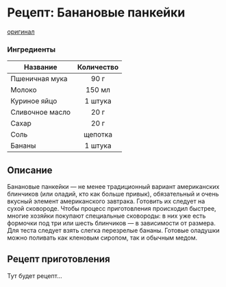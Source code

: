 ﻿# Рецепт: Банановые панкейки
[оригинал](https://eda.ru/recepty/zavtraki/bananovie-pankejki-35975)

### Ингредиенты
| Название        | Количество    |
| -------------   |:-------------:|
| Пшеничная мука  |90 г 		    	|
| Молоко  			  |150 мл 	    	|
| Куриное яйцо		|1 штука 		    |
| Сливочное масло |20 г           |
| Сахар           |20 г           |
| Соль            |щепотка        |
| Бананы          |1 штука        |

## Описание
Банановые панкейки — не менее традиционный вариант американских блинчиков (или оладий, кто как больше привык), обязательный и очень вкусный элемент американского завтрака. Готовить их следует на сухой сковороде. Чтобы процесс приготовления происходил быстрее, многие хозяйки покупают специальные сковороды: в них уже есть формочки под три или шесть блинчиков — в зависимости от размера. Для теста следует взять слегка перезрелые бананы. Готовые оладушки можно поливать как кленовым сиропом, так и обычным медом.

## Рецепт приготовления
Тут будет рецепт...

